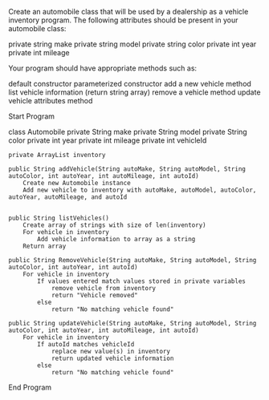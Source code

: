 Create an automobile class that will be used by a dealership as a vehicle inventory program. The following attributes should be present in your automobile class:

private string make
private string model
private string color
private int year
private int mileage

Your program should have appropriate methods such as:

default constructor
parameterized constructor
add a new vehicle method
list vehicle information (return string array)
remove a vehicle method
update vehicle attributes method

Start Program

class Automobile
    private String make
    private String model
    private String color
    private int year
    private int mileage
    private int vehicleId

    private ArrayList inventory

    public String addVehicle(String autoMake, String autoModel, String autoColor, int autoYear, int autoMileage, int autoId) 
        Create new Automobile instance
        Add new vehicle to inventory with autoMake, autoModel, autoColor, autoYear, autoMileage, and autoId


    public String listVehicles()
        Create array of strings with size of len(inventory)
        For vehicle in inventory
            Add vehicle information to array as a string
        Return array

    public String RemoveVehicle(String autoMake, String autoModel, String autoColor, int autoYear, int autoId)
        For vehicle in inventory
            If values entered match values stored in private variables
                remove vehicle from inventory
                return "Vehicle removed"
            else 
                return "No matching vehicle found"

    public String updateVehicle(String autoMake, String autoModel, String autoColor, int autoYear, int autoMileage, int autoId)
        For vehicle in inventory
            If autoId matches vehicleId
                replace new value(s) in inventory
                return updated vehicle information
            else 
                return "No matching vehicle found"

End Program
